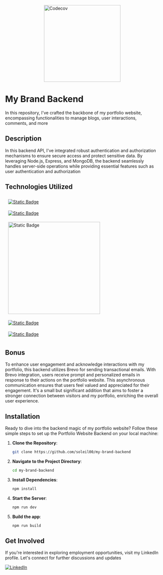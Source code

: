 <div style="display: flex; justify-content: center;">
  <a href="https://codecov.io/gh/soleil00/my-brand-backend">
    <img src="https://codecov.io/gh/soleil00/my-brand-backend/branch/main/graph/badge.svg?token=b4e4b079-5d4b-403c-b6fd-14d2bd532291" alt="Codecov" width="250"/>
  </a>
</div>



# My Brand Backend

In this repository, I've crafted the backbone of my portfolio website, encompassing functionalities to manage blogs, user interactions, comments, and more

## Description

In this backend API, I've integrated robust authentication and authorization mechanisms to ensure secure access and protect sensitive data. By leveraging Node.js, Express, and MongoDB, the backend seamlessly handles server-side operations while providing essential features such as user authentication and authorization


## Technologies Utilized

<div style="display: flex; flex-direction: column; width: 100%;">
  <a style="padding: 10px; width: 100%;" href="/">
    <img alt="Static Badge" src="https://img.shields.io/badge/Express-Javascript_Runtime_environment_for_running_JS_code_on_server_side-blue?style=flat-square&logo=Node.js&logoColor=orange&labelColor=aqua&color=yellow">
  </a>
  <a style="padding: 10px; width: 100%;" href="/">
    <img alt="Static Badge" src="https://img.shields.io/badge/Express-powerful_web_application_framework_for_Node.js_used_for_creating_RESTful_APIs-blue?style=flat-square&logo=Express&logoColor=green&color=yellow">
  </a>
  <a style="padding: 10px; width: 100%;" href="/">
    <img alt="Static Badge" src="https://img.shields.io/badge/Mongoose-Best_ORM_To_Connect_With_Mongodb_Databse-blue?style=flat-square&logo=mongoose&color=green" width="300">
  </a>
  <a style="padding: 10px; width: 100%;" href="/">
    <img alt="Static Badge" src="https://img.shields.io/badge/Mongodb-For_Database-red?style=flat-square&logo=mongodb&color=red">
  </a>
  <a style="padding: 10px; width: 100%;" href="/">
    <img alt="Static Badge" src="https://img.shields.io/badge/Brevo-All_in_one_platform_for_building_long_term_customer_relationships_via_email_SMS_WhatsApp_and_chat-blue?style=flat-square&logo=Brevo&labelColor=red">

  </a>
</div>




## Bonus

To enhance user engagement and acknowledge interactions with my portfolio, this backend utilizes Brevo for sending transactional emails. With Brevo integration, users receive prompt and personalized emails in response to their actions on the portfolio website. This asynchronous communication ensures that users feel valued and appreciated for their engagement. It's a small but significant addition that aims to foster a stronger connection between visitors and my portfolio, enriching the overall user experience.


## Installation

Ready to dive into the backend magic of my portfolio website? Follow these simple steps to set up the Portfolio Website Backend on your local machine:

1. **Clone the Repository**: 
    ```bash
    git clone https://github.com/soleil00/my-brand-backend
    ```

2. **Navigate to the Project Directory**:
    ```bash
    cd my-brand-backend
    ```

3. **Install Dependencies**:
    ```bash
    npm install
    ```

4. **Start the Server**:
    ```bash
    npm run dev
    ```
5. **Build the app**:
    ```bash
    npm run build
    ```

## Get Involved

If you're interested in exploring employment opportunities, visit my LinkedIn profile. Let's connect for further discussions and updates

[![LinkedIn](https://img.shields.io/badge/-LinkedIn-blue?style=flat-square&logo=Linkedin&logoColor=white)](https://www.linkedin.com/in/rukundo-soleil-49688a295/)






